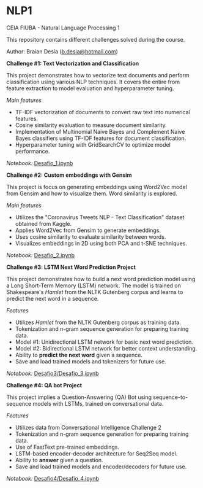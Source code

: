 # NLP1
CEIA FIUBA - Natural Language Processing 1

This repository contains different challenges solved during the course.

Author: Braian Desía (b.desia@hotmail.com)

**Challenge #1: Text Vectorization and Classification**

This project demonstrates how to vectorize text documents and perform classification using various NLP techniques. It covers the entire from feature extraction to model evaluation and hyperparameter tuning.

*Main features*
- TF-IDF vectorization of documents to convert raw text into numerical features.
- Cosine similarity evaluation to measure document similarity.
- Implementation of Multinomial Naive Bayes and Complement Naive Bayes classifiers using TF-IDF features for document classification.
- Hyperparameter tuning with GridSearchCV to optimize model performance.

*Notebook:* [Desafio_1.ipynb](Desafio_1.ipynb)

**Challenge #2: Custom embeddings with Gensim**

This project is focus on generating embeddings using Word2Vec model from Gensim and how to visualize them. Word similarity is explored.

*Main features*
- Utilizes the "Coronavirus Tweets NLP - Text Classification" dataset obtained from Kaggle.
- Applies Word2Vec from Gensim to generate embeddings.
- Uses cosine similarity to evaluate similarity between words.
- Visualizes embeddings in 2D using both PCA and t-SNE techniques.

*Notebook:* [Desafio_2.ipynb](Desafio_2.ipynb)

**Challenge #3: LSTM Next Word Prediction Project**

This project demonstrates how to build a next word prediction model using a Long Short-Term Memory (LSTM) network. The model is trained on Shakespeare's *Hamlet* from the NLTK Gutenberg corpus and learns to predict the next word in a sequence.

*Features*
- Utilizes *Hamlet* from the NLTK Gutenberg corpus as training data.
- Tokenization and n-gram sequence generation for preparing training data.
- Model #1: Unidirectional LSTM network for basic next word prediction.
- Model #2: Bidirectional LSTM network for better context understanding.
- Ability to **predict the next word** given a sequence.
- Save and load trained models and tokenizers for future use.

*Notebook:* [Desafio3/Desafio_3.ipynb](Desafio3/Desafio_3.ipynb)


**Challenge #4: QA bot Project**

This project implies a Question-Answering (QA) Bot using sequence-to-sequence models with LSTMs, trained on conversational data.

*Features*
- Utilizes data from Conversational Intelligence Challenge 2
- Tokenization and n-gram sequence generation for preparing training data.
- Use of FastText pre-trained embeddings.
- LSTM-based encoder-decoder architecture for Seq2Seq model.
- Ability to **answer** given a question.
- Save and load trained models and encoder/decoders for future use.

*Notebook:* [Desafio4/Desafio_4.ipynb](Desafio4/Desafio_4.ipynb)
